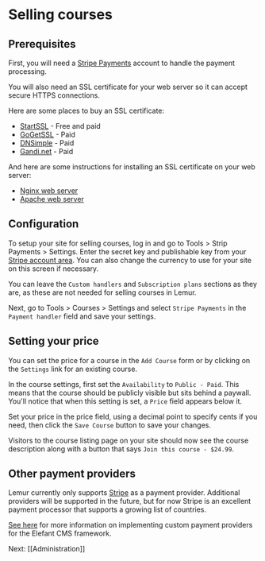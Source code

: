 # Selling courses

## Prerequisites

First, you will need a [Stripe Payments](https://stripe.com/) account to handle the
payment processing.

You will also need an SSL certificate for your web server so it can accept secure
HTTPS connections.

Here are some places to buy an SSL certificate:

* [StartSSL](https://www.startssl.com/?app=1) - Free and paid
* [GoGetSSL](https://www.gogetssl.com/) - Paid
* [DNSimple](https://dnsimple.com) - Paid
* [Gandi.net](http://www.gandi.net/) - Paid

And here are some instructions for installing an SSL certificate on your web server:

* [Nginx web server](http://wiki.nginx.org/HttpSslModule)
* [Apache web server](http://httpd.apache.org/docs/2.2/ssl/ssl_howto.html)

## Configuration

To setup your site for selling courses, log in and go to Tools > Strip Payments > Settings.
Enter the secret key and publishable key from your [Stripe account area](https://manage.stripe.com/account/apikeys).
You can also change the currency to use for your site on this screen if necessary.

You can leave the `Custom handlers` and `Subscription plans` sections as they are, as these
are not needed for selling courses in Lemur.

Next, go to Tools > Courses > Settings and select `Stripe Payments` in the `Payment handler`
field and save your settings.

## Setting your price

You can set the price for a course in the `Add Course` form or by clicking on the `Settings`
link for an existing course.

In the course settings, first set the `Availability` to `Public - Paid`. This means that
the course should be publicly visible but sits behind a paywall. You'll notice that when
this setting is set, a `Price` field appears below it.

Set your price in the price field, using a decimal point to specify cents if you need, then
click the `Save Course` button to save your changes.

Visitors to the course listing page on your site should now see the course description along
with a button that says `Join this course - $24.99`.

## Other payment providers

Lemur currently only supports [Stripe](https://stripe.com/) as a payment provider. Additional
providers will be supported in the future, but for now Stripe is an excellent payment
processor that supports a growing list of countries.

[See here](https://github.com/jbroadway/stripe/wiki/Writing-custom-payment-providers)
for more information on implementing custom payment providers for the Elefant CMS framework.

Next: [[Administration]]